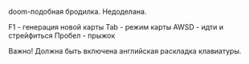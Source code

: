 doom-подобная бродилка.  Недоделана.

F1 - генерация новой карты
Tab - режим карты
AWSD - идти и стрейфиться
Пробел - прыжок

Важно! Должна быть включена английская раскладка клавиатуры.
